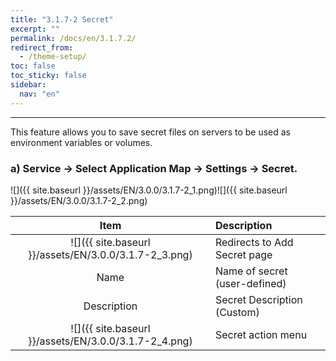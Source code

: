 ```yaml
---
title: "3.1.7-2 Secret"
excerpt: ""
permalink: /docs/en/3.1.7.2/
redirect_from:
  - /theme-setup/
toc: false
toc_sticky: false
sidebar:
  nav: "en"
---
```



---

This feature allows you to save secret files on servers to be used as environment variables or volumes.

### a\) Service → Select Application Map → Settings → Secret.
![]({{ site.baseurl }}/assets/EN/3.0.0/3.1.7-2_1.png)![]({{ site.baseurl }}/assets/EN/3.0.0/3.1.7-2_2.png)

| **Item** | **Description** |
| :---: | :--- |
| ![]({{ site.baseurl }}/assets/EN/3.0.0/3.1.7-2_3.png) | Redirects to Add Secret page |
| Name | Name of secret \(user-defined\) |
| Description | Secret Description (Custom) |
| ![]({{ site.baseurl }}/assets/EN/3.0.0/3.1.7-2_4.png) | Secret action menu |
